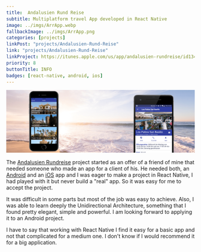 ```yaml
---
title:  Andalusien Rund Reise
subtitle: Multiplatform travel App developed in React Native
image: ../imgs/ArrApp.webp
fallbackImage: ../imgs/ArrApp.png
categories: [projects]
linkPost: "projects/Andalusien-Rund-Reise"
link: "projects/Andalusien-Rund-Reise"
linkProject: https://itunes.apple.com/us/app/andalusien-rundreise/id1346610916?mt=8
priority: 8
buttonTitle: INFO
badges: [react-native, android, ios]
---
```

![arr](../imgs/ArrHeader.png)

The [Andalusien Rundreise](http://www.andalusienrund-reise.de/) project started as an offer of a friend of mine that needed someone who made an app for a client of his. He needed both, an [Android](https://play.google.com/store/apps/details?id=com.arr) and an [iOS](https://itunes.apple.com/us/app/andalusien-rundreise/id1346610916?platform=iphone&preserveScrollPosition=true#platform/iphone) app and I was eager to make a project in React Native, I had played with it but never build a "real" app. So it was easy for me to accept the project.

It was difficult in some parts but most of the job was easy to achieve. Also, I was able to learn deeply the Unidirectional Architecture, something that I found pretty elegant, simple and powerful. I am looking forward to applying it to an Android project.

I have to say that working with React Native I find it easy for a basic app and not that complicated for a medium one. I don't know if I would recommend it for a big application.
